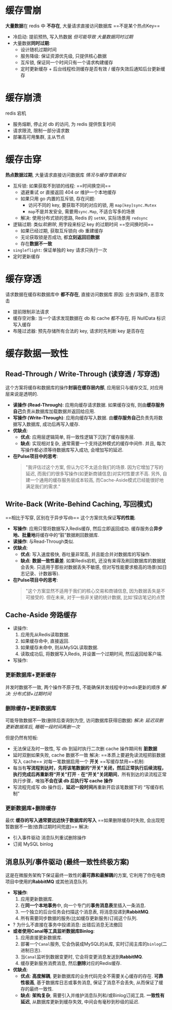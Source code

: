 # 缓存雪崩
**大量数据**在 redis 中 **不存在**, 大量请求直接访问数据库 ==不是某个热点Key==
- 冷启动: 提前预热, 写入热数据 *但可能导致 大量数据同时过期*
- 大量数据**同时过期**: 
	- 设计随机过期时间
	- 服务降级: 保证资源优先级, 只提供核心数据
	- 互斥锁, 保证同一个时间只有一个请求构建缓存
	- 定时更新缓存 + 后台线程检测缓存是否有效 / 缓存失效后通知后台更新缓存
# 缓存崩溃
redis 宕机
- 服务熔断, 停止对 db 的访问, 为 redis 提供恢复时间
- 请求限流, 限制一部分请求数
- 部署高可用集群, 主从节点
# 缓存击穿
**热点数据过期**, 大量请求直接访问数据库
*情况与缓存雪崩类似*
- 互斥锁: 如果获取不到锁的线程: ==时间换空间==
	- 退避重试 or 直接返回 404 or 维护一个本地缓存
	- 如果只用 go 内置的互斥锁, 存在问题: 
		- 访问不同的 key, 要获取不同的对应的锁, 用 `map[key]sync.Mutex`
		- `map`不是并发安全, 需要用`sync.Map`, 不适合写多的场景
	- 解决: 使用分布式锁的思路, Redis 的 `setNX`, 实际场景用 `redsync`
- 逻辑过期: 类似*软删除*, 用字段来标记 key 的过期时间 ==空间换时间==
	- 如果已经过期, 获取互斥锁向 db 重建缓存
	- 无论获取锁是否成功, 都**立刻返回旧数据**
	- 存在**数据不一致**
- `singleflight`: 保证单独的 key 请求只执行一次
- 定时更新缓存
# 缓存穿透
请求数据在缓存和数据库中 **都不存在**, 直接访问数据库
原因: 业务误操作, 恶意攻击
- 提前限制非法请求
- 缓存空对象: 当一个请求发现数据在 db 和 cache 都不存在, 将 NullData 标识写入缓存
- 布隆过滤器: 预先存储所有合法的 key, 请求时先判断 key 是否存在
# 缓存数据一致性
## Read-Through / Write-Through (读穿透 / 写穿透)
这个方案将缓存和数据库的操作**封装在缓存层内部**, 应用层只与缓存交互, 对应用层来说是透明的.
- **读操作 (Read-Through)**: 应用向缓存请求数据. 如果缓存没有, 则由**缓存服务自己**负责从数据库加载数据并返回给应用.
- **写操作 (Write-Through)**: 应用向缓存写入数据. 由**缓存服务自己**负责先将数据写入数据库, 成功后再写入缓存.
- **优缺点**:
    - **优点**: 应用层逻辑简单, 将一致性逻辑下沉到了缓存服务层.
    - **缺点**: 实现相对复杂, 通常需要一个支持这种模式的缓存中间件. 并且, 每次写操作都必须等待数据库写入成功, 会增加写的延迟.
- **在Pulse项目中的思考**:
    > "我评估过这个方案, 但认为它不太适合我们的场景. 因为它增加了写的延迟, 而我们的很多写操作(如更新商铺信息)对实时性要求不高. 另外, 自建一个通用的缓存服务层成本较高, 而Cache-Aside模式已经能很好地满足我们的需求."
## Write-Back (Write-Behind Caching, 写回模式)
==相比于写穿, 区别在于异步写db==
这个方案优先保证**写的性能**.
- **写操作**: 应用只管将数据写入Redis缓存, 然后立即返回成功. 缓存服务会**异步地、批量地**将缓存中的“脏”数据刷回数据库.
- **读操作**: 与Read-Through类似.
- **优缺点**:
    - **优点**: 写入速度极快, 吞吐量非常高, 并且能合并对数据库的写操作.
    - **缺点**: **数据一致性最差**. 如果Redis宕机, 还没有来得及刷回数据库的数据就会丢失. 只适用于那些对数据丢失不敏感, 但对写性能要求极高的场景(如日志记录、计数器等).
- **在Pulse项目中的思考**:
    > "这个方案显然不适用于我们的核心交易和商铺信息, 因为数据丢失是不可接受的. 但在未来, 对于一些非关键的统计数据, 比如‘探店笔记的点赞
## Cache-Aside 旁路缓存
- 读操作:
    1. 应用先从Redis读取数据.
    2. 如果缓存命中, 直接返回.
    3. 如果缓存未命中, 则从MySQL读取数据.
    4. 读取成功后, 将数据写入Redis, 并设置一个过期时间, 然后返回给客户端.
- 写操作:
### 更新数据库+更新缓存
并发时数据不一致, 两个操作不原子性, 不能确保并发线程中对redis更新的顺序
*解决: 分布式锁+过期时间* 
### 删除缓存+更新数据库
可能导致数据不一致(删除后查询到为空, 访问数据库获得旧数据)
*解决: 延迟双删 更新数据库后, 睡眠一段时间再删一次*

但是仍然有短板:
- 无法保证及时一致性, 写 db 到延时执行二次删 cache 操作期间有 **脏数据**
- 延时双删如果失败, cache 数据不一致
解决: ==本质上要避免读流程把脏数据写入 cache== 对每一笔数据启用一个 **开关**
==写缓存禁用==机制:
- 每当有**写流程到达时，先将该笔数据的“开关”关闭，然后正常执行后续流程，执行完成后再重新将“开关”打开**
- **在“开关”关闭期间**，所有到达的读流程正常执行步骤，唯独**不会在读 db 后执行写 cache 操作**
- 写流程完成写 db 操作后，**延迟一段时间**再重新开启该笔数据下的 “写缓存机制”
### 更新数据库+删除缓存
最优 **缓存的写入通常要远远快于数据库的写入**
==如果删除缓存时失败, 会出现短暂数据不一致(依靠过期时间兜底)==
解决:
- 引入事件驱动 消息队列重试删除操作
- 订阅 MySQL binlog
## 消息队列/事件驱动 (最终一致性终极方案)
这是在微服务架构下保证最终一致性的**最可靠和最解耦**的方案, 它利用了你在电商项目中使用的**RabbitMQ** 或其他消息队列.
- **写操作**:
    1. 应用更新数据库.
    2. 在**同一个本地事务**中, 向一个专门的**事务消息表**里插入一条消息.
    3. 一个独立的后台任务会扫描这个消息表, 将消息投递到**RabbitMQ**.
    4. 所有需要同步数据的服务(比如缓存更新服务)订阅这个队列.
- ? 为什么不直接在事务中投递消息: 出错后消息无法撤回
- **或者使用Canal等工具监听数据库Binlog**:
    1. 应用直接更新数据库.
    2. 部署一个`Canal`服务, 它会伪装成MySQL的从库, 实时订阅主库的`binlog`(二进制日志).
    3. 当`Canal`监听到数据变更时, 它会将变更消息发送到**RabbitMQ**.
    4. 缓存更新服务消费消息, 然后**删除**对应的Redis缓存.
- **优缺点**:
    - **优点**: **高度解耦**, 更新数据库的业务代码完全不需要关心缓存的存在. **可靠性极高**, 基于数据库日志或事务消息, 保证了消息不会丢失, 从而保证了缓存的最终一致性.
    - **缺点**: **架构复杂**, 需要引入并维护消息队列和/或Binlog订阅工具. **一致性有延迟**, 从数据库更新到缓存失效, 中间会有毫秒到秒级的延迟.